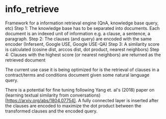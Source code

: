 # info_retrieve
Framework for a information retrieval engine (QnA, knowledge base query, etc)
Step 1: The knowledge base has to be separated into documents. Each document is an indexed unit of information e.g. a clause, a sentence, a paragraph.
Step 2: The clauses (and query) are encoded with the same encoder (Infersent, Google USE, Google USE-QA)
Step 3: A similarity score is calculated (cosine dist, arccos dist, dot product, nearest neighbors)
Step 4: Clauses with the highest score (or nearest neighbors) are returned as the retrieved document
  
The current use case it is being optimized for is the retrieval of clauses in a contract/terms and conditions document given some natural language query.

There is a potential for fine tuning following Yang et. al's (2018) paper on (learning textual similarity from conversations)[https://arxiv.org/abs/1804.07754]. A fully connected layer is inserted after the clauses are encoded to maximize the dot product between the transformed clauses and the encoded query.
